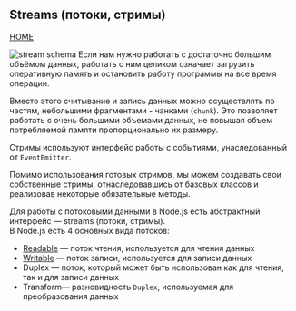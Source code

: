 ## Streams (потоки, стримы)
[HOME](../README.md)

![stream schema](https://pawelgrzybek.com/photos/2020-07-14-1.png)
Если нам нужно работать с достаточно большим объёмом данных, работать с ним целиком означает загрузить оперативную память и остановить работу программы на все время операции.

Вместо этого считывание и запись данных можно осуществлять по частям, небольшими фрагментами - чанками (`chunk`). Это позволяет работать с очень большими объемами данных, не повышая объем потребляемой памяти пропорционально их размеру.

Стримы используют интерфейс работы с событиями, унаследованный от `EventEmitter`.

Помимо использования готовых стримов, мы можем создавать свои собственные стримы, отнаследовавшись от базовых классов и реализовав некоторые обязательные методы.

Для работы с потоковыми данными в Node.js есть абстрактный интерфейс — streams (потоки, стримы).  
В Node.js есть 4 основных вида потоков:
* [Readable](stream-readable.md) — поток чтения, используется для чтения данных
* [Writable](stream-writable.md) — поток записи, используется для записи данных
* Duplex — поток, который может быть использован как для чтения, так и для записи данных
* Transform— разновидность `Duplex`, используемая для преобразования данных